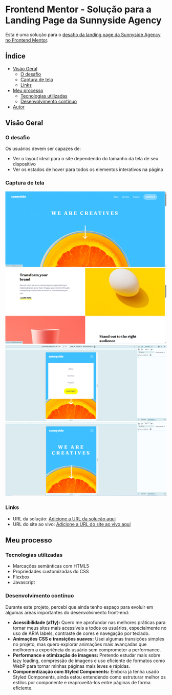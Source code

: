 # Frontend Mentor - Solução para a Landing Page da Sunnyside Agency

Esta é uma solução para o [desafio da landing page da Sunnyside Agency no Frontend Mentor](https://www.frontendmentor.io/challenges/sunnyside-agency-landing-page-7yVs3B6ef). 

## Índice

- [Visão Geral](#visão-geral)
  - [O desafio](#o-desafio)
  - [Captura de tela](#captura-de-tela)
  - [Links](#links)
- [Meu processo](#meu-processo)
  - [Tecnologias utilizadas](#tecnologias-utilizadas)
  - [Desenvolvimento contínuo](#desenvolvimento-contínuo)
- [Autor](#autor)



## Visão Geral

### O desafio

Os usuários devem ser capazes de:

- Ver o layout ideal para o site dependendo do tamanho da tela de seu dispositivo
- Ver os estados de hover para todos os elementos interativos na página

### Captura de tela

![](./screenshot/desktop.png)
![](./screenshot/desktop2.png)
![](./screenshot/mobile.png)
![](./screenshot/mobile2.png)

### Links

- URL da solução: [Adicione a URL da solução aqui](https://sua-url-da-solucao.com)
- URL do site ao vivo: [Adicione a URL do site ao vivo aqui](https://sua-url-do-site-ao-vivo.com)

## Meu processo

### Tecnologias utilizadas

- Marcações semânticas com HTML5
- Propriedades customizadas do CSS
- Flexbox
- Javascript


### Desenvolvimento contínuo

Durante este projeto, percebi que ainda tenho espaço para evoluir em algumas áreas importantes do desenvolvimento front-end:

- **Acessibilidade (a11y):** Quero me aprofundar nas melhores práticas para tornar meus sites mais acessíveis a todos os usuários, especialmente no uso de ARIA labels, contraste de cores e navegação por teclado.
- **Animações CSS e transições suaves:** Usei algumas transições simples no projeto, mas quero explorar animações mais avançadas que melhorem a experiência do usuário sem comprometer a performance.
- **Performance e otimização de imagens:** Pretendo estudar mais sobre lazy loading, compressão de imagens e uso eficiente de formatos como WebP para tornar minhas páginas mais leves e rápidas.
- **Componentização com Styled Components:** Embora já tenha usado Styled Components, ainda estou entendendo como estruturar melhor os estilos por componente e reaproveitá-los entre páginas de forma eficiente.


